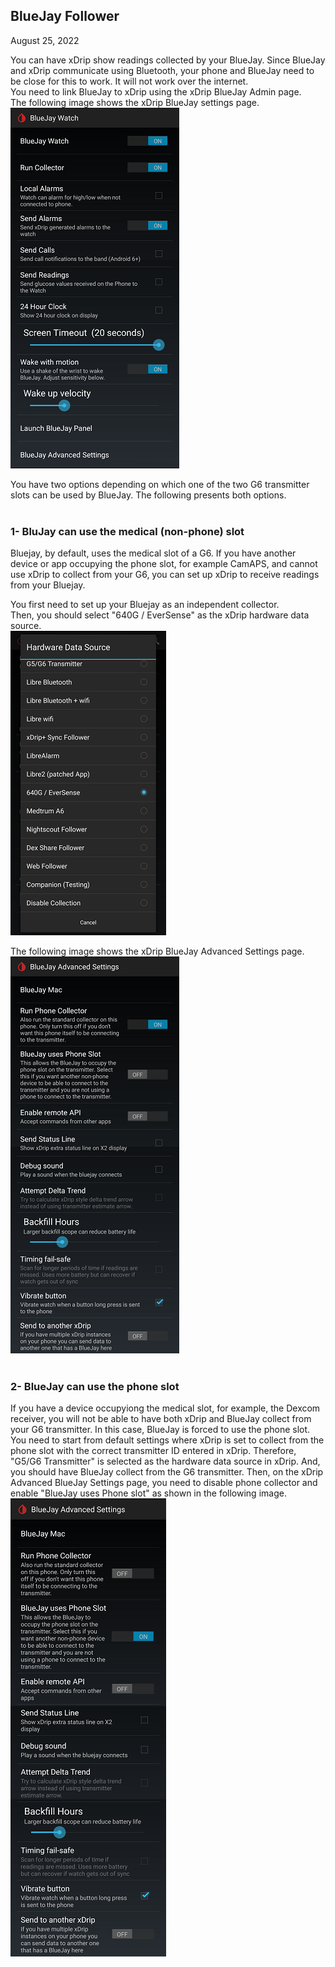 ## BlueJay Follower  
August 25, 2022 

You can have xDrip show readings collected by your BlueJay.  Since BlueJay and xDrip communicate using Bluetooth, your phone and BlueJay need to be close for this to work.  It will not work over the internet.  
You need to link BlueJay to xDrip using the xDrip BlueJay Admin page.  
The following image shows the xDrip BlueJay settings page.  
![](./images/BluejaySettings.png)  


You have two options depending on which one of the two G6 transmitter slots can be used by BlueJay.  The following presents both options.  
<br/>  
  
### 1- BluJay can use the medical (non-phone) slot  
Bluejay, by default, uses the medical slot of a G6.  If you have another device or app occupying the phone slot, for example CamAPS, and cannot use xDrip to collect from your G6, you can set up xDrip to receive readings from your Bluejay.  
  
You first need to set up your Bluejay as an independent collector.  
Then, you should select "640G / EverSense" as the xDrip hardware data source.  
![](images/HDS_Eversense.png)  
  
The following image shows the xDrip BlueJay Advanced Settings page.    
![](./images/BluejayAdvancedSettings.png)  
<br/>  
  
### 2- BlueJay can use the phone slot  
If you have a device occupyiong the medical slot, for example, the Dexcom receiver, you will not be able to have both xDrip and BlueJay collect from your G6 transmitter.  In this case, BlueJay is forced to use the phone slot.  You need to start from default settings where xDrip is set to collect from the phone slot with the correct transmitter ID entered in xDrip.  Therefore, "G5/G6 Transmitter" is selected as the hardware data source in xDrip.  And, you should have BlueJay collect from the G6 transmitter.  Then, on the xDrip Advanced BlueJay Settings page, you need to disable phone collector and enable "BlueJay uses Phone slot" as shown in the following image.  
![](./images/BluejayAdvancedSettings2.png)  
  
